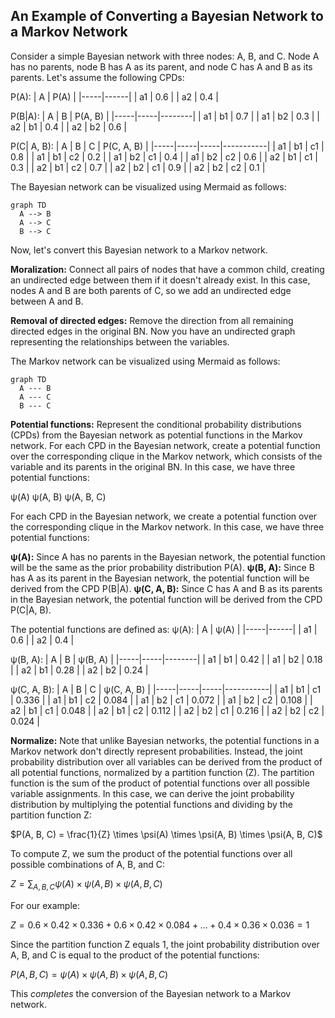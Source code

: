 ## An Example of Converting a Bayesian Network to a Markov Network

Consider a simple Bayesian network with three nodes: A, B, and C. Node A has no parents, node B has A as its parent, and node C has A and B as its parents. Let's assume the following CPDs:

P(A):
|  A  | P(A) |
|-----|------|
|  a1 |  0.6 |
|  a2 |  0.4 |

P(B|A):
|  A  |  B  | P(A, B) |
|-----|-----|--------|
|  a1 |  b1 |   0.7  |
|  a1 |  b2 |   0.3  |
|  a2 |  b1 |   0.4  |
|  a2 |  b2 |   0.6  |

P(C| A, B):
|  A  |  B  |  C  | P(C, A, B) |
|-----|-----|-----|-----------|
|  a1 |  b1 |  c1 |    0.8     |
|  a1 |  b1 |  c2 |    0.2     |
|  a1 |  b2 |  c1 |    0.4     |
|  a1 |  b2 |  c2 |    0.6     |
|  a2 |  b1 |  c1 |    0.3     |
|  a2 |  b1 |  c2 |    0.7     |
|  a2 |  b2 |  c1 |    0.9     |
|  a2 |  b2 |  c2 |    0.1     |

The Bayesian network can be visualized using Mermaid as follows:

```mermaid
graph TD
  A --> B
  A --> C
  B --> C
```
Now, let's convert this Bayesian network to a Markov network.

**Moralization:** Connect all pairs of nodes that have a common child, creating an undirected edge between them if it doesn't already exist. In this case, nodes A and B are both parents of C, so we add an undirected edge between A and B.

**Removal of directed edges:** Remove the direction from all remaining directed edges in the original BN. Now you have an undirected graph representing the relationships between the variables.

The Markov network can be visualized using Mermaid as follows:


```mermaid
graph TD
  A --- B
  A --- C
  B --- C
```
**Potential functions:** Represent the conditional probability distributions (CPDs) from the Bayesian network as potential functions in the Markov network. For each CPD in the Bayesian network, create a potential function over the corresponding clique in the Markov network, which consists of the variable and its parents in the original BN. In this case, we have three potential functions:

ψ(A)
ψ(A, B)
ψ(A, B, C)

For each CPD in the Bayesian network, we create a potential function over the corresponding clique in the Markov network. In this case, we have three potential functions:

**ψ(A):** Since A has no parents in the Bayesian network, the potential function will be the same as the prior probability distribution P(A).
**ψ(B, A):** Since B has A as its parent in the Bayesian network, the potential function will be derived from the CPD P(B|A).
**ψ(C, A, B):** Since C has A and B as its parents in the Bayesian network, the potential function will be derived from the CPD P(C|A, B).

The potential functions are defined as:
ψ(A):
|  A  | ψ(A) |
|-----|------|
|  a1 |  0.6 |
|  a2 |  0.4 |

ψ(B, A):
|  A  |  B  | ψ(B, A) |
|-----|-----|--------|
|  a1 |  b1 |   0.42  |
|  a1 |  b2 |   0.18  |
|  a2 |  b1 |   0.28  |
|  a2 |  b2 |   0.24  |

ψ(C, A, B):
|  A  |  B  |  C  | ψ(C, A, B) |
|-----|-----|-----|-----------|
|  a1 |  b1 |  c1 |    0.336   |
|  a1 |  b1 |  c2 |    0.084   |
|  a1 |  b2 |  c1 |    0.072   |
|  a1 |  b2 |  c2 |    0.108   |
|  a2 |  b1 |  c1 |    0.048   |
|  a2 |  b1 |  c2 |    0.112   |
|  a2 |  b2 |  c1 |    0.216   |
|  a2 |  b2 |  c2 |    0.024   |


**Normalize:** Note that unlike Bayesian networks, the potential functions in a Markov network don't directly represent probabilities. Instead, the joint probability distribution over all variables can be derived from the product of all potential functions, normalized by a partition function (Z). The partition function is the sum of the product of potential functions over all possible variable assignments.
In this case, we can derive the joint probability distribution by multiplying the potential functions and dividing by the partition function Z:

$P(A, B, C) = \frac{1}{Z} \times \psi(A) \times \psi(A, B) \times \psi(A, B, C)$

To compute Z, we sum the product of the potential functions over all possible combinations of A, B, and C:

$Z = \sum_{A, B, C} \psi(A) \times \psi(A, B) \times \psi(A, B, C)$

For our example:

$Z = 0.6 \times 0.42 \times 0.336 + 0.6 \times 0.42 \times 0.084 + ... + 0.4 \times 0.36 \times 0.036 = 1$

Since the partition function Z equals 1, the joint probability distribution over A, B, and C is equal to the product of the potential functions:

$P(A, B, C) = \psi(A) \times \psi(A, B) \times \psi(A, B, C)$

This *completes* the conversion of the Bayesian network to a Markov network.
